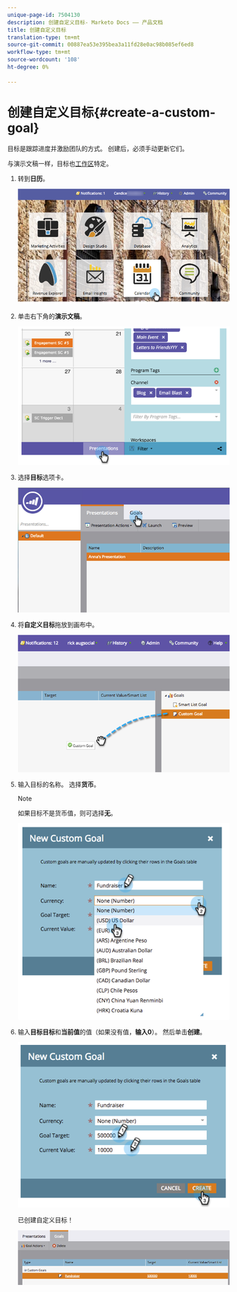 ```yaml
---
unique-page-id: 7504130
description: 创建自定义目标- Marketo Docs —— 产品文档
title: 创建自定义目标
translation-type: tm+mt
source-git-commit: 00887ea53e395bea3a11fd28e0ac98b085ef6ed8
workflow-type: tm+mt
source-wordcount: '108'
ht-degree: 0%

---
```



# 创建自定义目标{#create-a-custom-goal}

目标是跟踪进度并激励团队的方式。 创建后，必须手动更新它们。

与演示文稿一样，目标也[工作区](../../../../product-docs/administration/workspaces-and-person-partitions/understanding-workspaces-and-person-partitions.md)特定。

1. 转到&#x200B;**日历**。

   ![](assets/2017-05-10-15-30-47-2.png)

1. 单击右下角的&#x200B;**演示文稿**。

   ![](assets/image2015-3-24-12-3a2-3a55.png)

1. 选择**目标**选项卡。

   ![](assets/image2015-3-26-12-3a24-3a49.png)

1. 将&#x200B;**自定义目标**&#x200B;拖放到画布中。

   ![](assets/image2015-3-24-12-3a32-3a45.png)

1. 输入目标的名称。 选择&#x200B;**货币**。

   >[!NOTE]
   >
   >如果目标不是货币值，则可选择&#x200B;**无**。

   ![](assets/image2015-3-24-12-3a36-3a0.png)

1. 输入&#x200B;**目标目标**&#x200B;和&#x200B;**当前值**&#x200B;的值（如果没有值，**输入0**）。 然后单击&#x200B;**创建**。

   ![](assets/image2015-3-24-12-3a39-3a28.png)

   已创建自定义目标！

   ![](assets/image2015-3-24-12-3a41-3a43.png)

